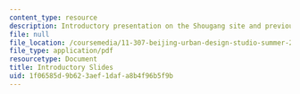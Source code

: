 ```yaml
---
content_type: resource
description: Introductory presentation on the Shougang site and previous Beijing Studios.
file: null
file_location: /coursemedia/11-307-beijing-urban-design-studio-summer-2008/1f06585d9b623aef1dafa8b4f96b5f9b_shougang.pdf
file_type: application/pdf
resourcetype: Document
title: Introductory Slides
uid: 1f06585d-9b62-3aef-1daf-a8b4f96b5f9b
---
```

